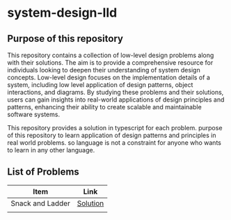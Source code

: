 # system-design-lld

## Purpose of this repository

This repository contains a collection of low-level design problems along with their solutions. The aim is to provide a comprehensive resource for individuals looking to deepen their understanding of system design concepts. Low-level design focuses on the implementation details of a system, including low level application of design patterns, object interactions, and diagrams. By studying these problems and their solutions, users can gain insights into real-world applications of design principles and patterns, enhancing their ability to create scalable and maintainable software systems.

This repository provides a solution in typescript for each problem. purpose of this repository to learn application of design patterns and principles in real world problems. so language is not a constraint for anyone who wants to learn in any other language.

## List of Problems

| Item    | Link                          |
|---------|-------------------------------|
| Snack and Ladder| [Solution](snack-and-ladder/solution.md) |
|  |  |


